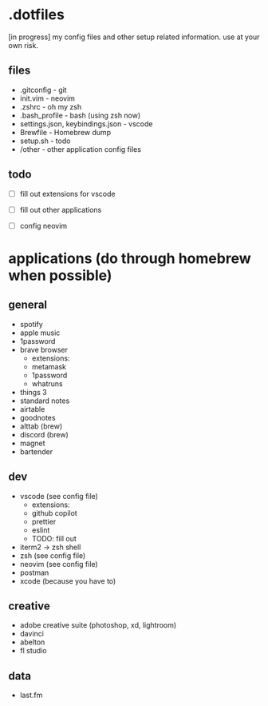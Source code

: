 # .dotfiles
[in progress] my config files and other setup related information. use at your own risk.

## files
- .gitconfig - git
- init.vim - neovim
- .zshrc - oh my zsh
- .bash_profile - bash (using zsh now)
- settings.json, keybindings.json - vscode
- Brewfile - Homebrew dump
- setup.sh - todo
- /other - other application config files

## todo
- [ ] fill out extensions for vscode
- [ ] fill out other applications
- [ ] config neovim


# applications (do through homebrew when possible)
## general
- spotify
- apple music
- 1password
- brave browser
  - extensions:
  - metamask
  - 1password
  - whatruns
- things 3
- standard notes
- airtable
- goodnotes
- alttab (brew)
- discord (brew)
- magnet
- bartender


## dev
- vscode (see config file)
  - extensions:
  - github copilot
  - prettier
  - eslint
  - TODO: fill out
- iterm2 -> zsh shell
- zsh (see config file)
- neovim (see config file)
- postman
- xcode (because you have to)

## creative
- adobe creative suite (photoshop, xd, lightroom)
- davinci
- abelton
- fl studio

## data
- last.fm
